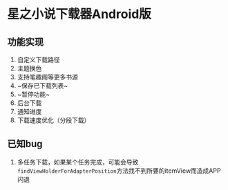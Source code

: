# 星之小说下载器Android版

## 功能实现

1. 自定义下载路径
2. 主题换色
3. 支持笔趣阁等更多书源
4. ~保存已下载列表~
5. ~暂停功能~
6. 后台下载
7. 通知进度
8. 下载速度优化（分段下载）

## 已知bug
1. 多任务下载，如果某个任务完成，可能会导致`findViewHolderForAdapterPosition`方法找不到所要的itemView而造成APP闪退

